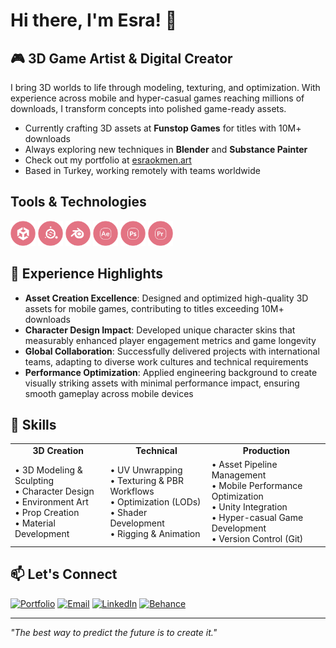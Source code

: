 # Hi there, I'm Esra! 👋

<!--<img align="right" width="300" src="https://github.com/esraokmen/esraokmen/assets/your-asset-id/3d-model-showcase.gif" alt="3D art showcase"/>-->

## 🎮 3D Game Artist & Digital Creator

I bring 3D worlds to life through modeling, texturing, and optimization. With experience across mobile and hyper-casual games reaching millions of downloads, I transform concepts into polished game-ready assets.

- Currently crafting 3D assets at **Funstop Games** for titles with 10M+ downloads
- Always exploring new techniques in **Blender** and **Substance Painter**
- Check out my portfolio at [esraokmen.art](https://esraokmen.art)
- Based in Turkey, working remotely with teams worldwide

## Tools & Technologies

<p align="left">
  <img src="https://raw.githubusercontent.com/esraokmen/esraokmen/refs/heads/main/assets/img/unity.png" alt="unity" width="40" height="40"/>
  <img src="https://github.com/esraokmen/esraokmen/blob/main/assets/img/substance.png" alt="substance.png" width="40" height="40"/>
  <img src="https://github.com/esraokmen/esraokmen/blob/main/assets/img/blender.png" alt="blender" width="40" height="40"/>
  <img src="https://github.com/esraokmen/esraokmen/blob/main/assets/img/after_effects.png" alt="after_effects" width="40" height="40"/>
  <img src="https://github.com/esraokmen/esraokmen/blob/main/assets/img/photoshop.png" alt="photoshop" width="40" height="40"/>
  <img src="https://github.com/esraokmen/esraokmen/blob/main/assets/img/premiere.png" alt="premiere.png" width="40" height="40"/>
</p>

## 💼 Experience Highlights

- **Asset Creation Excellence**: Designed and optimized high-quality 3D assets for mobile games, contributing to titles exceeding 10M+ downloads
- **Character Design Impact**: Developed unique character skins that measurably enhanced player engagement metrics and game longevity
- **Global Collaboration**: Successfully delivered projects with international teams, adapting to diverse work cultures and technical requirements
- **Performance Optimization**: Applied engineering background to create visually striking assets with minimal performance impact, ensuring smooth gameplay across mobile devices

## 🎯 Skills

<table>
  <tr>
    <td align="center"><b>3D Creation</b></td>
    <td align="center"><b>Technical</b></td>
    <td align="center"><b>Production</b></td>
  </tr>
  <tr>
    <td>
      • 3D Modeling & Sculpting<br/>
      • Character Design<br/>
      • Environment Art<br/>
      • Prop Creation<br/>
      • Material Development
    </td>
    <td>
      • UV Unwrapping<br/>
      • Texturing & PBR Workflows<br/>
      • Optimization (LODs)<br/>
      • Shader Development<br/>
      • Rigging & Animation
    </td>
    <td>
      • Asset Pipeline Management<br/>
      • Mobile Performance Optimization<br/>
      • Unity Integration<br/>
      • Hyper-casual Game Development<br/>
      • Version Control (Git)
    </td>
  </tr>
</table>

## 📫 Let's Connect

<div align="left">
  <a href="https://www.esraokmen.art" target="_blank"><img src="https://img.shields.io/badge/Portfolio-E94D64?style=for-the-badge&logo=safari&logoColor=white" alt="Portfolio"/></a>
  <a href="mailto:esra@okmen.art"><img src="https://img.shields.io/badge/Email-E94D64?style=for-the-badge&logo=gmail&logoColor=white" alt="Email"/></a>
  <a href="https://linkedin.com/in/esraokmen" target="_blank"><img src="https://img.shields.io/badge/LinkedIn-E94D64?style=for-the-badge&logo=linkedin&logoColor=white" alt="LinkedIn"/></a>
  <a href="https://behance.net/esraokmen" target="_blank"><img src="https://img.shields.io/badge/Behance-E94D64?style=for-the-badge&logo=behance&logoColor=white" alt="Behance"/></a>
</div>

---

*"The best way to predict the future is to create it."*
